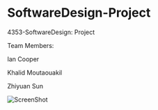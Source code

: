 # SoftwareDesign-Project
4353-SoftwareDesign: Project

Team Members:

Ian Cooper

Khalid Moutaouakil

Zhiyuan Sun


![ScreenShot](https://user-images.githubusercontent.com/35051980/123885703-973e9880-d913-11eb-8fd1-c976775a0b1a.png)
